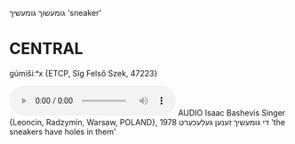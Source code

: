 גומעשוך
גומעשיך
'sneaker'

CENTRAL
========

gúmišiːᵃx {ETCP, Sîg Felső Szek, 47223}

<audio controls src="https://ia801503.us.archive.org/5/items/BashevisLexicon/DiGumeshikhZenenGelekhert-IsaacBashevisSinger1978.mp3"></audio>
AUDIO Isaac Bashevis Singer {Leoncin, Radzymin, Warsaw, POLAND}, 1978
די גומעשיך זענען געלעכערט 'the sneakers have holes in them'